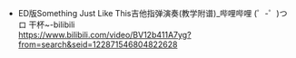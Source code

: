 * ED版Something Just Like This吉他指弹演奏(教学附谱)_哔哩哔哩 (゜-゜)つロ 干杯~-bilibili  
https://www.bilibili.com/video/BV12b411A7yg?from=search&seid=122871546804822628


